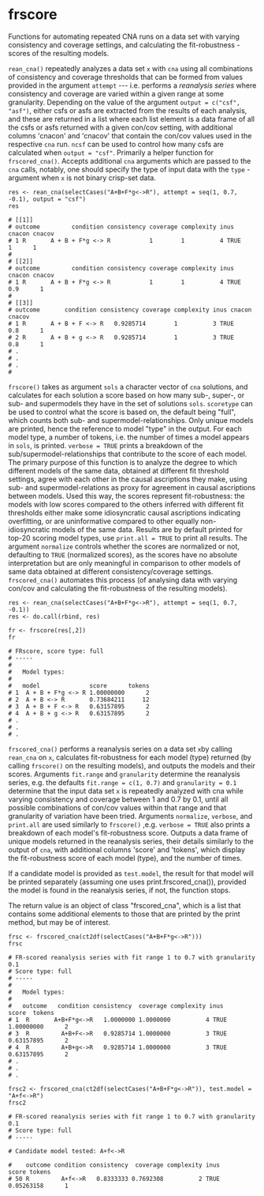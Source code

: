# frscore
Functions for automating repeated CNA runs on a data set with varying consistency and coverage settings, and calculating
the fit-robustness -scores of the resulting models.

`rean_cna()` repeatedly analyzes a data set `x` with `cna` using all combinations of consistency and coverage thresholds that can be formed from values provided in the argument `attempt` --- i.e. performs a *reanalysis series* where consistency and coverage are varied within a given range at some granularity. Depending on the value of the argument `output = c("csf", "asf")`, either csfs or asfs are extracted from the results of each analysis, and these are returned in a list where each list element is a data frame of all the csfs or asfs returned with a given con/cov setting, with additional columns 'cnacon' and 'cnacov' that contain the con/cov values used in the respective `cna` run. `ncsf` can be used to control how many csfs are calculated when `output = "csf"`.
Primarily a helper function for `frscored_cna()`. Accepts additional `cna` arguments which are passed to the `cna` calls, notably, one should specify the type of input data with the `type` -argument when `x` is not binary crisp-set data.

```
res <- rean_cna(selectCases("A+B+F*g<->R"), attempt = seq(1, 0.7, -0.1), output = "csf")
res

# [[1]]
# outcome         condition consistency coverage complexity inus cnacon cnacov
# 1 R       A + B + F*g <-> R           1        1          4 TRUE      1      1
# 
# [[2]]
# outcome         condition consistency coverage complexity inus cnacon cnacov
# 1 R       A + B + F*g <-> R           1        1          4 TRUE    0.9      1
# 
# [[3]]
# outcome       condition consistency coverage complexity inus cnacon cnacov
# 1 R       A + B + F <-> R   0.9285714        1          3 TRUE    0.8      1
# 2 R       A + B + g <-> R   0.9285714        1          3 TRUE    0.8      1
# .
# .
# .
#
```

`frscore()` takes as argument `sols` a character vector of `cna` solutions, and calculates for each solution a score based on how many sub-, super-, or sub- and supermodels they have in the set of solutions `sols`.  `scoretype` can be used to control what the score is based on, the default being "full", which counts both sub- and supermodel-relationships. Only unique models are printed, hence the reference to model "type" in the output. For each model type, a number of tokens, i.e. the number of times a model appears in `sols`, is printed. `verbose = TRUE` prints a breakdown of the sub/supermodel-relationships that contribute to the score of each model. The primary purpose of this function is to analyze the degree to which different models of the same data, obtained at different fit threshold settings, agree with each other in the causal ascriptions they make, using sub- and supermodel-relations as proxy for agreement in causal ascriptions between models. 
Used this way, the scores represent fit-robustness: the models with low scores compared to the others inferred with different fit thresholds either make some idiosyncratic causal ascriptions indicating overfitting, or are uninformative compared to other equally non-idiosyncratic models of the same data. 
Results are by default printed for top-20 scoring model types, use `print.all = TRUE` to print all results. The argument `normalize` controls whether the scores are normalized or not, defaulting to `TRUE` (normalized scores), as the scores have no absolute interpretation but are only meaningful in comparison to other models of same data obtained at different consistency/coverage settings. `frscored_cna()` automates this process (of analysing data with varying con/cov and calculating the fit-robustness of the resulting models). 




```
res <- rean_cna(selectCases("A+B+F*g<->R"), attempt = seq(1, 0.7, -0.1))
res <- do.call(rbind, res)

fr <- frscore(res[,2])
fr

# FRscore, score type: full 
# -----
#   
#   Model types: 
#   
#   model              score      tokens
# 1  A + B + F*g <-> R 1.00000000      2
# 2  A + B <-> R       0.73684211     12
# 3  A + B + F <-> R   0.63157895      2
# 4  A + B + g <-> R   0.63157895      2 
# .
# .
# .
```

`frscored_cna()` performs a reanalysis series on a data set `x`by calling `rean_cna` on `x`, calculates fit-robustness for each model (type) returned (by calling `frscore()` on the resulting models), and outputs the models and their scores.
Arguments `fit.range` and `granularity` determine the reanalysis series, e.g. the defaults `fit.range = c(1, 0.7)` and `granularity = 0.1` determine that the input data set `x` is repeatedly analyzed with cna while varying consistency and coverage between 1 and 0.7 by 0.1, until all possible combinations of con/cov values within that range and that granularity of variation have been tried. Arguments `normalize`, `verbose`, and `print.all` are used similarly to `frscore()` ,e.g. `verbose = TRUE` also prints a breakdown of each model's fit-robustness score. Outputs a data frame of unique models returned in the reanalysis series, their details similarly to the output of `cna`, with additional columns 'score' and 'tokens', which display the fit-robustness score of each model (type), and the number of times. 

If a candidate model is provided as `test.model`, the result for that model will be printed separately
(assuming one uses print.frscored_cna()), provided the model is found in the reanalysis series, if not,
the function stops.

The return value is an object of class "frscored_cna", which is a list that contains some additional elements to those that are printed by the print method, but may be of interest.



```
frsc <- frscored_cna(ct2df(selectCases("A+B+F*g<->R")))
frsc

# FR-scored reanalysis series with fit range 1 to 0.7 with granularity 0.1 
# Score type: full 
# ----- 
#   
#   Model types: 
#   
#   outcome   condition consistency  coverage complexity inus      score  tokens
# 1  R       A+B+F*g<->R   1.0000000 1.0000000          4 TRUE 1.00000000      2
# 3  R         A+B+F<->R   0.9285714 1.0000000          3 TRUE 0.63157895      2
# 4  R         A+B+g<->R   0.9285714 1.0000000          3 TRUE 0.63157895      2
# .
# .
# .

frsc2 <- frscored_cna(ct2df(selectCases("A+B+F*g<->R")), test.model = "A+f<->R")
frsc2

# FR-scored reanalysis series with fit range 1 to 0.7 with granularity 0.1 
# Score type: full 
# ----- 
 
# Candidate model tested: A+f<->R 
 
#    outcome condition consistency  coverage complexity inus      score tokens
# 50 R         A+f<->R   0.8333333 0.7692308          2 TRUE 0.05263158      1
```

